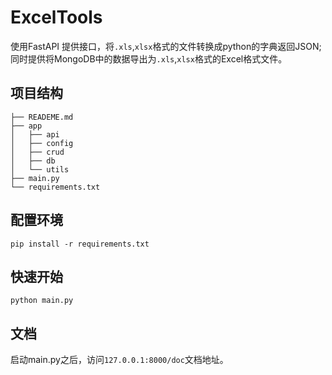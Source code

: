 # ExcelTools

使用FastAPI 提供接口，将`.xls`,`xlsx`格式的文件转换成python的字典返回JSON;
同时提供将MongoDB中的数据导出为`.xls`,`xlsx`格式的Excel格式文件。

## 项目结构
```text
├── READEME.md
├── app
│   ├── api
│   ├── config
│   ├── crud
│   ├── db
│   └── utils
├── main.py
└── requirements.txt
```


## 配置环境

```shell
pip install -r requirements.txt
```

## 快速开始

```shell
python main.py
```

## 文档
启动main.py之后，访问`127.0.0.1:8000/doc`文档地址。
